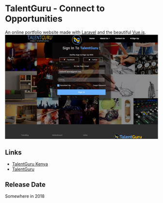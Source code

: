 # TalentGuru - Connect to Opportunities

An online portfolio website made with [Laravel](https://laravel.com) and the beautiful [Vue.js](https://vuejs.org). 
![alt text](https://raw.githubusercontent.com/lexxyungcarter/talentguru/master/screenshot.jpg)
## Links
* [TalentGuru Kenya](https://talentgurukenya.com)
* [TalentGuru](https://talentguru.co.ke)

## Release Date
Somewhere in 2018
